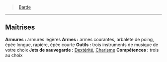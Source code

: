 ﻿> [Barde](hd_bard.md)

---

## Maîtrises

**Armures :** armures légères
**Armes :** armes courantes, arbalète de poing, épée longue, rapière, épée courte
**Outils :** trois instruments de musique de votre choix
**Jets de sauvegarde :** [Dextérité](hd_abilities_dexterity.md), [Charisme](hd_abilities_charisma.md)
**Compétences :** trois au choix

